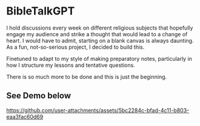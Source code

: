 
# BibleTalkGPT

I hold discussions every week on different religious subjects that hopefully engage my audience and strike a thought that would lead to a change of heart. I would have to admit, starting on a blank canvas is always daunting. As a fun, not-so-serious project, I decided to build this. 

Finetuned to adapt to my style of making preparatory notes, particularly in how I structure my lessons and tentative questions. 

There is so much more to be done and this is just the beginning.

## See Demo below

https://github.com/user-attachments/assets/5bc2284c-bfad-4c11-b803-eaa3fac60d69

